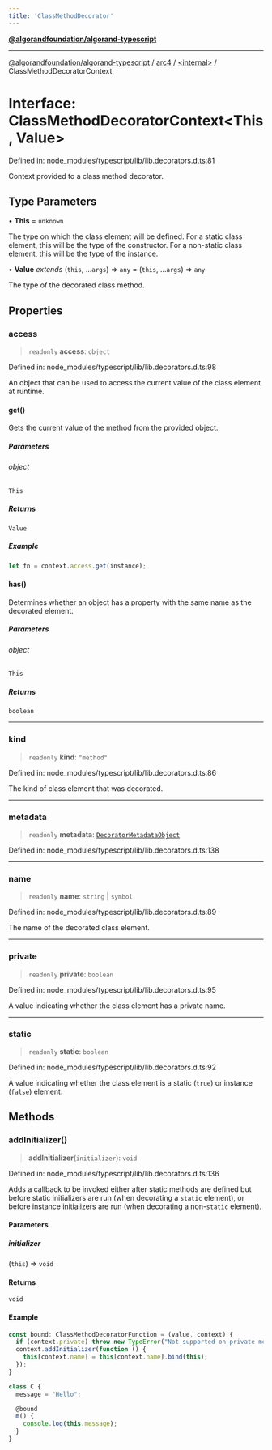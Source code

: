 ```yaml
---
title: 'ClassMethodDecorator'
---
```


[**@algorandfoundation/algorand-typescript**](../../../README.md)

---

[@algorandfoundation/algorand-typescript](../../../README.md) / [arc4](../../README.md) / [\<internal\>](../README.md) / ClassMethodDecoratorContext

# Interface: ClassMethodDecoratorContext\<This, Value\>

Defined in: node_modules/typescript/lib/lib.decorators.d.ts:81

Context provided to a class method decorator.

## Type Parameters

• **This** = `unknown`

The type on which the class element will be defined. For a static class element, this will be
the type of the constructor. For a non-static class element, this will be the type of the instance.

• **Value** _extends_ (`this`, ...`args`) => `any` = (`this`, ...`args`) => `any`

The type of the decorated class method.

## Properties

### access

> `readonly` **access**: `object`

Defined in: node_modules/typescript/lib/lib.decorators.d.ts:98

An object that can be used to access the current value of the class element at runtime.

#### get()

Gets the current value of the method from the provided object.

##### Parameters

###### object

`This`

##### Returns

`Value`

##### Example

```ts
let fn = context.access.get(instance);
```

#### has()

Determines whether an object has a property with the same name as the decorated element.

##### Parameters

###### object

`This`

##### Returns

`boolean`

---

### kind

> `readonly` **kind**: `"method"`

Defined in: node_modules/typescript/lib/lib.decorators.d.ts:86

The kind of class element that was decorated.

---

### metadata

> `readonly` **metadata**: [`DecoratorMetadataObject`](../../../index/-internal-/type-aliases/DecoratorMetadataObject.md)

Defined in: node_modules/typescript/lib/lib.decorators.d.ts:138

---

### name

> `readonly` **name**: `string` \| `symbol`

Defined in: node_modules/typescript/lib/lib.decorators.d.ts:89

The name of the decorated class element.

---

### private

> `readonly` **private**: `boolean`

Defined in: node_modules/typescript/lib/lib.decorators.d.ts:95

A value indicating whether the class element has a private name.

---

### static

> `readonly` **static**: `boolean`

Defined in: node_modules/typescript/lib/lib.decorators.d.ts:92

A value indicating whether the class element is a static (`true`) or instance (`false`) element.

## Methods

### addInitializer()

> **addInitializer**(`initializer`): `void`

Defined in: node_modules/typescript/lib/lib.decorators.d.ts:136

Adds a callback to be invoked either after static methods are defined but before
static initializers are run (when decorating a `static` element), or before instance
initializers are run (when decorating a non-`static` element).

#### Parameters

##### initializer

(`this`) => `void`

#### Returns

`void`

#### Example

```ts
const bound: ClassMethodDecoratorFunction = (value, context) {
  if (context.private) throw new TypeError("Not supported on private methods.");
  context.addInitializer(function () {
    this[context.name] = this[context.name].bind(this);
  });
}

class C {
  message = "Hello";

  @bound
  m() {
    console.log(this.message);
  }
}
```
